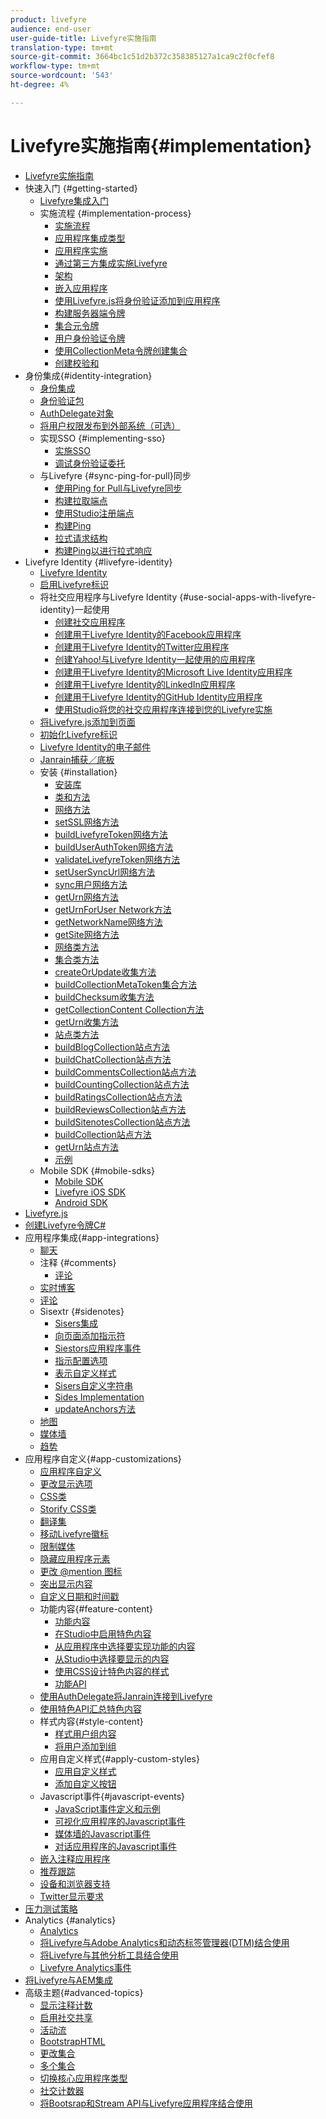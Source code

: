 ```yaml
---
product: livefyre
audience: end-user
user-guide-title: Livefyre实施指南
translation-type: tm+mt
source-git-commit: 3664bc1c51d2b372c358385127a1ca9c2f0cfef8
workflow-type: tm+mt
source-wordcount: '543'
ht-degree: 4%

---
```



# Livefyre实施指南{#implementation}

+ [Livefyre实施指南](home.md)
+ 快速入门 {#getting-started}
   + [Livefyre集成入门](c-getting-started/c-getting-started.md)
   + 实施流程 {#implementation-process}
      + [实施流程](c-getting-started/c-implementation-process/c-implementation-process.md)
      + [应用程序集成类型](c-getting-started/c-implementation-process/c-app-integration-types.md)
      + [应用程序实施](c-getting-started/designer-app-implementation.md)
      + [通过第三方集成实施Livefyre](c-app-integrations/implement-livefyre-3rd-party.md)
      + [架构](c-getting-started/c-implementation-process/c-architecture.md)
      + [嵌入应用程序](c-getting-started/c-implementation-process/c-using-livefyre.js-to-create-customize-and-use-apps-on-your-site.md)
      + [使用Livefyre.js将身份验证添加到应用程序](c-getting-started/c-implementation-process/c-add-authetication-to-an-app-using-livefyre.js.md)
      + [构建服务器端令牌](c-getting-started/c-implementation-process/c-build-server-side-tokens.md)
      + [集合元令牌](c-getting-started/c-implementation-process/c-collectionmeta-tokent.md)
      + [用户身份验证令牌](c-getting-started/c-implementation-process/c-user-auth-token.md)
      + [使用CollectionMeta令牌创建集合](t-create-a-collectionmeta-token.md)
      + [创建校验和](c-creating-a-checksum.md)
+ 身份集成{#identity-integration}
   + [身份集成](t-about-identity-integration/t-about-identity-integration.md)
   + [身份验证包](t-about-identity-integration/c-authorization-package.md)
   + [AuthDelegate对象](t-about-identity-integration/c-building-an-auth-delegate.md)
   + [将用户权限发布到外部系统（可选）](t-about-identity-integration/c-posting-user-permissions-to-external-systems.md)
   + 实现SSO {#implementing-sso}
      + [实施SSO](t-about-identity-integration/c-implementing-sso/c-implementing-sso.md)
      + [调试身份验证委托](t-about-identity-integration/c-implementing-sso/c-debugging-auth.md)
   + 与Livefyre {#sync-ping-for-pull}同步
      + [使用Ping for Pull与Livefyre同步](t-about-identity-integration/t-sync-with-livefyre-using-ping-for-pull/t-sync-with-livefyre-using-ping-for-pull.md)
      + [构建拉取端点](t-about-identity-integration/t-sync-with-livefyre-using-ping-for-pull/t-build-the-pull-endpoint.md)
      + [使用Studio注册端点](t-about-identity-integration/t-sync-with-livefyre-using-ping-for-pull/c-register-the-endpoint-with-studio.md)
      + [构建Ping](t-about-identity-integration/t-sync-with-livefyre-using-ping-for-pull/t-build-the-ping.md)
      + [拉式请求结构](t-about-identity-integration/t-sync-with-livefyre-using-ping-for-pull/t-pull-request-structure.md)
      + [构建Ping以进行拉式响应](t-about-identity-integration/t-sync-with-livefyre-using-ping-for-pull/c-build-the-ping-for-pull-response.md)
+ Livefyre Identity {#livefyre-identity}
   + [Livefyre Identity](c-livefyre-identity-comp/c-livefyre-identity-comp.md)
   + [启用Livefyre标识](c-livefyre-identity-comp/t-enable-livefyre-identity.md)
   + 将社交应用程序与Livefyre Identity {#use-social-apps-with-livefyre-identity}一起使用
      + [创建社交应用程序](c-livefyre-identity-comp/t-create-your-social-apps.md)
      + [创建用于Livefyre Identity的Facebook应用程序](c-livefyre-identity-comp/t-create-a-facebook-app-for-use-with-livefyre-identity.md)
      + [创建用于Livefyre Identity的Twitter应用程序](c-livefyre-identity-comp/t-create-a-twitter-app-for-use-with-livefyre-identity.md)
      + [创建Yahoo!与Livefyre Identity一起使用的应用程序](c-livefyre-identity-comp/t-create-a-yahoo-app-for-use-with-livefyre-identity.md)
      + [创建用于Livefyre Identity的Microsoft Live Identity应用程序](c-livefyre-identity-comp/t-create-a-microsoft-live-id-app-for-use-with-livefyre-identity.md)
      + [创建用于Livefyre Identity的LinkedIn应用程序](c-livefyre-identity-comp/t-create-a-linkedin-app-for-use-with-livefyre-identity.md)
      + [创建用于Livefyre Identity的GitHub Identity应用程序](c-livefyre-identity-comp/c-create-a-github-identity.md)
      + [使用Studio将您的社交应用程序连接到您的Livefyre实施](c-livefyre-identity-comp/t-using-studio-to-connect-your-social-apps-to-your-livefyre-implementation.md)
   + [将Livefyre.js添加到页面](c-livefyre-identity-comp/t-add-livefyre.js-to-the-page.md)
   + [初始化Livefyre标识](c-livefyre-identity-comp/t-initialize-livefyre-identity.md)
   + [Livefyre Identity的电子邮件](c-livefyre-identity-comp/c-emails-for-livefyre-identity.md)
   + [Janrain捕获／底板](c-livefyre-identity-comp/c-janrain-capture-backplane-comp.md)
   + 安装 {#installation}
      + [安装库](c-installing-libraries/c-installing-libraries.md)
      + [类和方法](c-installing-libraries/c-methods-livefyre.md)
      + [网络方法](c-installing-libraries/c-network-methods.md)
      + [setSSL网络方法](c-installing-libraries/r-setssl-method.md)
      + [buildLivefyreToken网络方法](c-installing-libraries/r-buildlivefyretoken-method.md)
      + [buildUserAuthToken网络方法](c-installing-libraries/r-builduserauthtoken-method.md)
      + [validateLivefyreToken网络方法](c-installing-libraries/c-validatelivefyretoken-network-method.md)
      + [setUserSyncUrl网络方法](c-installing-libraries/r-setusersyncurl-method.md)
      + [sync用户网络方法](c-installing-libraries/r-syncuser-method.md)
      + [getUrn网络方法](c-installing-libraries/r-geturn-method.md)
      + [getUrnForUser Network方法](c-installing-libraries/r-geturnforuser-method.md)
      + [getNetworkName网络方法](c-installing-libraries/r-getnetworkname-method.md)
      + [getSite网络方法](c-installing-libraries/r-getsite-method.md)
      + [网络类方法](c-installing-libraries/c-network-class-methods.md)
      + [集合类方法](c-installing-libraries/c-collection-methods.md)
      + [createOrUpdate收集方法](c-installing-libraries/r-createorupdate-collection-method.md)
      + [buildCollectionMetaToken集合方法](c-installing-libraries/r-buildcollectionmetatoken-collection-method.md)
      + [buildChecksum收集方法](c-installing-libraries/r-buildchecksum-collection-method.md)
      + [getCollectionContent Collection方法](c-installing-libraries/t-getcollectioncontent-collection-method.md)
      + [getUrn收集方法](c-installing-libraries/r-geturn-collection-method.md)
      + [站点类方法](c-installing-libraries/c-site-methods.md)
      + [buildBlogCollection站点方法](c-installing-libraries/r-buildblogcollection-site-method.md)
      + [buildChatCollection站点方法](c-installing-libraries/r-buildchatcollection-site-method.md)
      + [buildCommentsCollection站点方法](c-installing-libraries/r-buildcommentscollection-site-method.md)
      + [buildCountingCollection站点方法](c-installing-libraries/r-buildcountingcollection-site-method.md)
      + [buildRatingsCollection站点方法](c-installing-libraries/r-buildratingscollection-site-method.md)
      + [buildReviewsCollection站点方法](c-installing-libraries/r-buildreviewscollection-site-method.md)
      + [buildSitenotesCollection站点方法](c-installing-libraries/r-buildsitenotescollection-site-method.md)
      + [buildCollection站点方法](c-installing-libraries/r-buildcollection-site-method.md)
      + [getUrn站点方法](c-installing-libraries/r-geturn-site-method.md)
      + [示例](c-installing-libraries/c-libraries-examples.md)
   + Mobile SDK {#mobile-sdks}
      + [Mobile SDK](c-mobile-sdks/c-mobile-sdks.md)
      + [Livefyre iOS SDK](c-mobile-sdks/c-livefyre-ios-sdk.md)
      + [Android SDK](c-mobile-sdks/c-android-sdk.md)
+ [Livefyre.js](c-livefyre.js.md)
+ [创建Livefyre令牌C#](c-creating-livefyre-tokens-c-.md)
+ 应用程序集成{#app-integrations}
   + [聊天](c-app-integrations/c-app-integratios-chat.md)
   + 注释 {#comments}
      + [评论](c-app-integrations/c-comments-integration/c-comments-integration.md)
   + [实时博客](c-app-integrations/c-live-blog-integration.md)
   + [评论](c-app-integrations/c-reviews-integration.md)
   + Sisextr {#sidenotes}
      + [Sisers集成](c-app-integrations/c-sidenotes-integration/r-sidenotes-integration.md)
      + [向页面添加指示符](c-app-integrations/c-sidenotes-integration/r-adding-sidenotes-to-a-page.md)
      + [Siestors应用程序事件](c-app-integrations/c-sidenotes-integration/r-app-events.md)
      + [指示配置选项](c-app-integrations/c-sidenotes-integration/r-configuration-options.md)
      + [表示自定义样式](c-app-integrations/c-sidenotes-integration/r-custom-styles.md)
      + [Sisers自定义字符串](c-app-integrations/c-sidenotes-integration/r-custom-strings.md)
      + [Sides Implementation](c-app-integrations/c-sidenotes-integration/r-sidenotes-implementation.md)
      + [updateAnchors方法](c-app-integrations/c-sidenotes-integration/update-anchors-method.md)
   + [地图](c-app-integrations/c-map-integration.md)
   + [媒体墙](c-app-integrations/c-media-wall-integration.md)
   + [趋势](c-app-integrations/c-trending-integration.md)
+ 应用程序自定义{#app-customizations}
   + [应用程序自定义](c-app-customizations/c-app-customizations.md)
   + [更改显示选项](c-app-customizations/c-change-display-options.md)
   + [CSS类](c-app-customizations/c-css-classes.md)
   + [Storify CSS类](c-app-customizations/c-storify-css-classes.md)
   + [翻译集](c-app-customizations/c-translation-sets.md)
   + [移动Livefyre徽标](c-app-customizations/c-move-the-livefyre-logo.md)
   + [限制媒体](c-app-customizations/c-restrict-media.md)
   + [隐藏应用程序元素](c-app-customizations/c-hide-app-elements.md)
   + [更改 @mention 图标](c-app-customizations/c-change-mention-icon.md)
   + [突出显示内容](c-app-customizations/c-highlight-content.md)
   + [自定义日期和时间戳](c-app-customizations/c-date-time-stamp.md)
   + 功能内容{#feature-content}
      + [功能内容](c-app-customizations/t-feature-content.md)
      + [在Studio中启用特色内容](c-app-customizations/t-enable-featuring-content-in-studio.md)
      + [从应用程序中选择要实现功能的内容](c-app-customizations/t-select-content-to-feature.md)
      + [从Studio中选择要显示的内容](c-app-customizations/t-select-content-to-feature-from-studio.md)
      + [使用CSS设计特色内容的样式](c-app-customizations/c-use-css-to-style-featured-content.md)
      + [功能API](c-app-customizations/c-feature-apis.md)
   + [使用AuthDelegate将Janrain连接到Livefyre](c-app-customizations/c-connecting-janrain-to-livefyre-using-authdelegate.md)
   + [使用特色API汇总特色内容](c-app-customizations/c-aggregated-featured-content-using-the-featured-apis.md)
   + 样式内容{#style-content}
      + [样式用户组内容](c-app-customizations/c-style-user-group-content.md)
      + [将用户添加到组](c-app-customizations/c-adding-users-to-groups.md)
   + 应用自定义样式{#apply-custom-styles}
      + [应用自定义样式](c-app-customizations/c-applying-custom-styles-.md)
      + [添加自定义按钮](c-app-customizations/t-add-custom-buttons.md)
   + Javascript事件{#javascript-events}
      + [JavaScript事件定义和示例](c-app-customizations/c-javascript-events.md)
      + [可视化应用程序的Javascript事件](c-app-customizations/c-javascript-events-for-visualization-apps.md)
      + [媒体墙的Javascript事件](c-app-customizations/c-javascript-events-media-wall.md)
      + [对话应用程序的Javascript事件](c-app-customizations/c-javascript-events-for-conversation-apps.md)
   + [嵌入注释应用程序](c-app-customizations/c-embed-a-comments-app.md)
   + [推荐跟踪](c-app-customizations/c-referral-tracking.md)
   + [设备和浏览器支持](c-app-customizations/c-device-and-browser-support.md)
   + [Twitter显示要求](c-app-customizations/c-twitter-display-requirements.md)
+ [压力测试策略](c-stress-test-policy.md)
+ Analytics {#analytics}
   + [Analytics](livefyre-analytics/livefyre-analytics.md)
   + [将Livefyre与Adobe Analytics和动态标签管理器(DTM)结合使用](livefyre-analytics/c-use-livefyre-with-adobe-analytics.md)
   + [将Livefyre与其他分析工具结合使用](livefyre-analytics/c-livefyre-analytics.md)
   + [Livefyre Analytics事件](livefyre-analytics/c-livefyre-analytics-events.md)
+ [将Livefyre与AEM集成](c-livefyre-aem-integration.md)
+ 高级主题{#advanced-topics}
   + [显示注释计数](c-advanced-topics/t-display-comment-count.md)
   + [启用社交共享](c-advanced-topics/c-enabling-social-sharing.md)
   + [活动流](c-advanced-topics/c-activity-stream.md)
   + [BootstrapHTML](c-advanced-topics/c-bootstrap-html.md)
   + [更改集合](c-advanced-topics/c-change-collection.md)
   + [多个集合](c-advanced-topics/c-multiple-collections.md)
   + [切换核心应用程序类型](c-advanced-topics/c-switch-core-app-types.md)
   + [社交计数器](c-advanced-topics/c-social-counter.md)
   + [将Bootsrap和Stream API与Livefyre应用程序结合使用](c-advanced-topics/bootstrap-stream-api.md)
